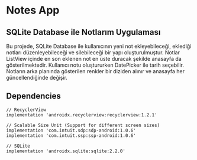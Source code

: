 # Notes App
<h2>SQLite Database ile Notlarım Uygulaması </h2>
<p>Bu projede, SQLite Database ile kullanıcının yeni not ekleyebileceği, eklediği notları düzenleyebileceği ve silebileceği bir yapı oluşturulmuştur. Notlar ListView içinde en son eklenen not en üste duracak şekilde anasayfa da gösterilmektedir. Kullanıcı notu oluştururken DatePicker ile tarih seçebilir. Notların arka planında gösterilen renkler bir diziden alınır ve anasayfa her güncellendiğinde değişir.</p>
 
<h2>Dependencies</h2>
<pre><code>// RecyclerView
implementation 'androidx.recyclerview:recyclerview:1.2.1'</code></pre>

<pre><code>// Scalable Size Unit (Support for different screen sizes)
implementation 'com.intuit.sdp:sdp-android:1.0.6'
implementation 'com.intuit.ssp:ssp-android:1.0.6'</code></pre>

<pre><code>// SQLite
implementation 'androidx.sqlite:sqlite:2.2.0'
</code></pre>


